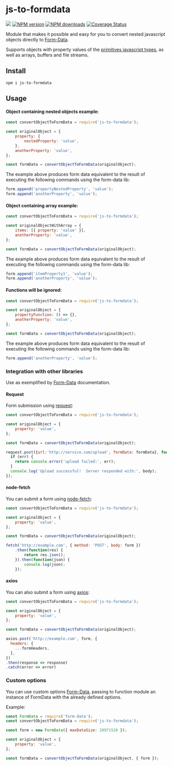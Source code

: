 # js-to-formdata 
![](https://github.com/alisonsm92/js-to-formdata/workflows/CI/badge.svg)
<span class="badge-npmversion"><a href="https://npmjs.org/package/js-to-formdata" title="View this project on NPM"><img src="https://img.shields.io/npm/v/js-to-formdata.svg" alt="NPM version" /></a></span>
<span class="badge-npmdownloads"><a href="https://npmjs.org/package/js-to-formdata" title="View this project on NPM"><img src="https://img.shields.io/npm/dm/js-to-formdata.svg" alt="NPM downloads" /></a></span>
[![Coverage Status](https://coveralls.io/repos/github/alisonsm92/js-to-formdata/badge.svg?branch=test-dev-dependencies)](https://coveralls.io/github/alisonsm92/js-to-formdata?branch=test-dev-dependencies)


Module that makes it possible and easy for you to convert nested javascript objects directly to [Form-Data](https://www.npmjs.com/package/form-data).

Supports objects with property values of the [primitives javascript types](https://javascript.info/types), as well as arrays, buffers and file streams.

## Install

```
npm i js-to-formdata
```

## Usage

#### Object containing nested objects example:

```js
const convertObjectToFormData = require('js-to-formdata');

const originalObject = {
    property: {
        nestedProperty: 'value',
    },
    anotherProperty: 'value',
};

const formData = convertObjectToFormData(originalObject);
```

The example above produces form data equivalent to the result of executing the following commands using the form-data lib:

```js
form.append('propertyNestedProperty', 'value');
form.append('anotherProperty', 'value');
```

#### Object containing array example:

```js
const convertObjectToFormData = require('js-to-formdata');

const originalObjectWithArray = {
    items: [{ property: 'value' }],
    anotherProperty: 'value',
};

const formData = convertObjectToFormData(originalObject);
```

The example above produces form data equivalent to the result of executing the following commands using the form-data lib:

```js
form.append('itemProperty1', 'value');
form.append('anotherProperty', 'value');
```

#### Functions will be ignored:

```js
const convertObjectToFormData = require('js-to-formdata');

const originalObject = {
    propertyFunction: () => {},
    anotherProperty: 'value',
};

const formData = convertObjectToFormData(originalObject);
```

The example above produces form data equivalent to the result of executing the following commands using the form-data lib:

```js
form.append('anotherProperty', 'value');
```

### Integration with other libraries

Use as exemplified by [Form-Data](https://www.npmjs.com/package/) documentation.

#### Request

Form submission using  [request](https://github.com/request/request):

```javascript
const convertObjectToFormData = require('js-to-formdata');

const originalObject = {
    property: 'value',
};

const formData = convertObjectToFormData(originalObject);

request.post({url:'http://service.com/upload', formData: formData}, function(err, httpResponse, body) {
  if (err) {
    return console.error('upload failed:', err);
  }
  console.log('Upload successful!  Server responded with:', body);
});
```

#### node-fetch

You can submit a form using [node-fetch](https://github.com/bitinn/node-fetch):

```javascript
const convertObjectToFormData = require('js-to-formdata');

const originalObject = {
    property: 'value',
};

const formData = convertObjectToFormData(originalObject);

fetch('http://example.com', { method: 'POST', body: form })
    .then(function(res) {
        return res.json();
    }).then(function(json) {
        console.log(json);
    });
```

#### axios

You can also submit a form using [axios](https://github.com/axios/axios):
```javascript
const convertObjectToFormData = require('js-to-formdata');

const originalObject = {
    property: 'value',
};

const formData = convertObjectToFormData(originalObject);

axios.post('http://example.com', form, {
  headers: {
    ...formHeaders,
  },
})
.then(response => response)
.catch(error => error)
```

### Custom options
You can use custom options [Form-Data](https://www.npmjs.com/package/), passing to function module an instance of FormData with the already defined options.

Example:

```javascript
const FormData = require('form-data');
const convertObjectToFormData = require('js-to-formdata');

const form = new FormData({ maxDataSize: 20971520 });

const originalObject = {
    property: 'value',
};

const formData = convertObjectToFormData(originalObject, { form });

```
